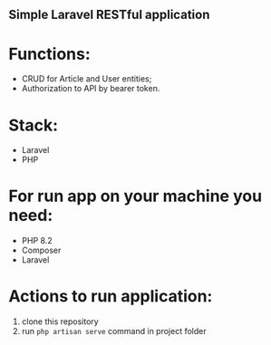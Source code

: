## Simple Laravel RESTful application

# Functions:
- CRUD for Article and User entities;
- Authorization to API by bearer token.

# Stack:
- Laravel
- PHP

# For run app on your machine you need:
- PHP 8.2
- Composer
- Laravel

# Actions to run application: 
1) clone this repository 
2) run `php artisan serve` command in project folder

